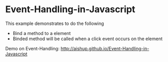 # Event-Handling-in-Javascript

This example demonstrates to do the following 
- Bind a method to a element 
- Binded method will be called when a click event occurs on the element

Demo on Event-Handling: http://aishup.github.io/Event-Handling-in-Javascript

